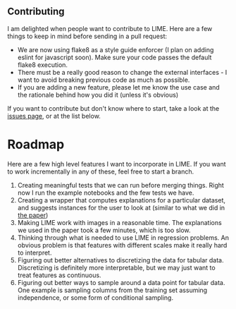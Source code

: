 ## Contributing
I am delighted when people want to contribute to LIME. Here are a few things to keep in mind before sending in a pull request:
* We are now using flake8 as a style guide enforcer (I plan on adding eslint for javascript soon). Make sure your code passes the default flake8 execution.
* There must be a really good reason to change the external interfaces - I want to avoid breaking previous code as much as possible.
* If you are adding a new feature, please let me know the use case and the rationale behind how you did it (unless it's obvious)

If you want to contribute but don't know where to start, take a look at the [issues page](https://github.com/marcotcr/lime/issues), or at the list below.

# Roadmap
Here are a few high level features I want to incorporate in LIME. If you want to work incrementally in any of these, feel free to start a branch.

1. Creating meaningful tests that we can run before merging things. Right now I run the example notebooks and the few tests we have.
2. Creating a wrapper that computes explanations for a particular dataset, and suggests instances for the user to look at (similar to what we did in [the paper](http://arxiv.org/abs/1602.04938))
3. Making LIME work with images in a reasonable time. The explanations we used in the paper took a few minutes, which is too slow.
4. Thinking through what is needed to use LIME in regression problems. An obvious problem is that features with different scales make it really hard to interpret.
5. Figuring out better alternatives to discretizing the data for tabular data. Discretizing is definitely more interpretable, but we may just want to treat features as continuous.
6. Figuring out better ways to sample around a data point for tabular data. One example is sampling columns from the training set assuming independence, or some form of conditional sampling.

